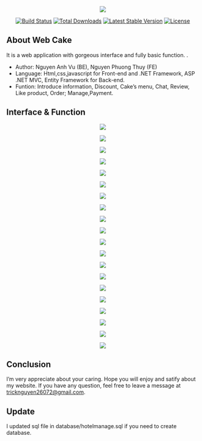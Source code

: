 <p align="center"><img src="https://tiennampham.files.wordpress.com/2019/02/asp-net-mvc.jpg?w=660"></p>

<p align="center">
<a href="https://docs.microsoft.com/en-us/ef/"><img src="https://travis-ci.org/laravel/framework.svg" alt="Build Status"></a>
<a href="https://docs.microsoft.com/en-us/ef/"><img src="https://poser.pugx.org/laravel/framework/d/total.svg" alt="Total Downloads"></a>
<a href="https://docs.microsoft.com/en-us/ef/"><img src="https://poser.pugx.org/laravel/framework/v/stable.svg" alt="Latest Stable Version"></a>
<a href="https://packagist.org/packages/laravel/framework"><img src="https://poser.pugx.org/laravel/framework/license.svg" alt="License"></a>
</p>

## About Web Cake

It is a web application with gorgeous interface and fully basic function. . 
- Author: Nguyen Anh Vu (BE), Nguyen Phuong Thuy (FE)
- Language: Html,css,javascript for Front-end and .NET Framework, ASP .NET MVC, Entity Framework for Back-end.
- Funtion: Introduce information, Discount, Cake’s menu, Chat, Review, Like product, Order; Manage,Payment.

## Interface & Function

<p align="center"><img src="Image_Interface/1.png"></p>
<p align="center"><img src="Image_Interface/2.png"></p>
<p align="center"><img src="Image_Interface/3.png"></p>
<p align="center"><img src="Image_Interface/4.png"></p>
<p align="center"><img src="Image_Interface/5.png"></p>
<p align="center"><img src="Image_Interface/6.png"></p>
<p align="center"><img src="Image_Interface/7.png"></p>
<p align="center"><img src="Image_Interface/8.png"></p>
<p align="center"><img src="Image_Interface/9.png"></p>
<p align="center"><img src="Image_Interface/10.png"></p>
<p align="center"><img src="Image_Interface/11.png"></p>
<p align="center"><img src="Image_Interface/12.png"></p>
<p align="center"><img src="Image_Interface/13.png"></p>
<p align="center"><img src="Image_Interface/14.png"></p>
<p align="center"><img src="Image_Interface/15.png"></p>
<p align="center"><img src="Image_Interface/16.png"></p>
<p align="center"><img src="Image_Interface/17.png"></p>
<p align="center"><img src="Image_Interface/18.png"></p>
<p align="center"><img src="Image_Interface/19.png"></p>
<p align="center"><img src="Image_Interface/Diagram.png"></p>


## Conclusion
I’m very appreciate about your caring. Hope you will enjoy and satify about my website. If you have any question, feel free to leave a message at tricknguyen26072@gmail.com.

## Update  
I updated sql file in database/hotelmanage.sql if you need to create database.
 




